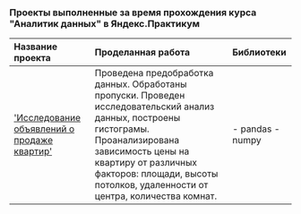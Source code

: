 ### Проекты выполненные за время прохождения курса "Аналитик данных" в Яндекс.Практикум
|Название проекта                     | Проделанная работа                            | Библиотеки |
|:------------------------------------|:----------------------------------------------|:-----------|
|['Исследование объявлений о продаже квартир']('https://github.com/aliya-burganova/yandex_practicum_projects/tree/main/%D0%98%D1%81%D1%81%D0%BB%D0%B5%D0%B4%D0%BE%D0%B2%D0%B0%D0%BD%D0%B8%D0%B5%20%D0%BE%D0%B1%D1%8A%D1%8F%D0%B2%D0%BB%D0%B5%D0%BD%D0%B8%D0%B9%20%D0%BE%20%D0%BF%D1%80%D0%BE%D0%B4%D0%B0%D0%B6%D0%B5%20%D0%BA%D0%B2%D0%B0%D1%80%D1%82%D0%B8%D1%80')| Проведена предобработка данных. Обработаны пропуски. Проведен исследовательский анализ данных, построены гистограмы. Проанализирована зависимость цены на квартиру от различных факторов: площади, высоты потолков, удаленности от центра, количества комнат.|- pandas - numpy|

